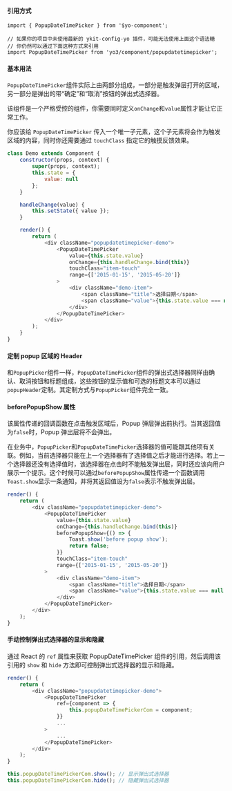 #### 引用方式

```
import { PopupDateTimePicker } from '$yo-component';

// 如果你的项目中未使用最新的 ykit-config-yo 插件，可能无法使用上面这个语法糖
// 你仍然可以通过下面这种方式来引用
import PopupDateTimePicker from 'yo3/component/popupdatetimepicker';
```


#### 基本用法

`PopupDateTimePicker`组件实际上由两部分组成，一部分是触发弹层打开的区域，另一部分是弹出的带“确定”和“取消”按钮的弹出式选择器。

该组件是一个严格受控的组件，你需要同时定义`onChange`和`value`属性才能让它正常工作。

你应该给 `PopupDateTimePicker` 传入一个唯一子元素，这个子元素将会作为触发区域的内容，同时你还需要通过 `touchClass` 指定它的触摸反馈效果。

```javascript
class Demo extends Component {
    constructor(props, context) {
        super(props, context);
        this.state = {
            value: null
        };
    }

    handleChange(value) {
        this.setState({ value });
    }

    render() {
        return (
            <div className="popupdatetimepicker-demo">
                <PopupDateTimePicker
                    value={this.state.value}
                    onChange={this.handleChange.bind(this)}
                    touchClass="item-touch"
                    range={['2015-01-15', '2015-05-20']}
                >
                    <div className="demo-item">
                        <span className="title">选择日期</span>
                        <span className="value">{this.state.value === null ? '请选择日期' : this.state.value}</span>
                    </div>
                </PopupDateTimePicker>
            </div>
        );
    }
}
```

#### 定制 popup 区域的 Header

和`PopupPicker`组件一样，`PopupDateTimePicker`组件的弹出式选择器同样由确认、取消按钮和标题组成，这些按钮的显示值和可选的标题文本可以通过`popupHeader`定制。其定制方式与`PopupPicker`组件完全一致。

#### beforePopupShow 属性

该属性传递的回调函数在点击触发区域后，Popup 弹层弹出前执行。当其返回值为`false`时，Popup 弹出层将不会弹出。

在业务中，`PopupPicker`和`PopupDateTimePicker`选择器的值可能跟其他项有关联。例如，当前选择器只能在上一个选择器有了选择值之后才能进行选择。若上一个选择器还没有选择值时，该选择器在点击时不能触发弹出层，同时还应该向用户展示一个提示。这个时候可以通过`beforePopupShow`属性传递一个函数调用`Toast.show`显示一条通知，并将其返回值设为`false`表示不触发弹出层。

```javascript
render() {
    return (
        <div className="popupdatetimepicker-demo">
            <PopupDateTimePicker
                value={this.state.value}
                onChange={this.handleChange.bind(this)}
                beforePopupShow={() => {
                    Toast.show('before popup show');
                    return false;
                }}
                touchClass="item-touch"
                range={['2015-01-15', '2015-05-20']}
            >
                <div className="demo-item">
                    <span className="title">选择日期</span>
                    <span className="value">{this.state.value === null ? '请选择日期' : this.state.value}</span>
                </div>
            </PopupDateTimePicker>
        </div>
    );
}
```

#### 手动控制弹出式选择器的显示和隐藏

通过 React 的 `ref` 属性来获取 PopupDateTimePicker 组件的引用，然后调用该引用的 `show` 和 `hide` 方法即可控制弹出式选择器的显示和隐藏。

```javascript
render() {
    return (
        <div className="popupdatetimepicker-demo">
            <PopupDateTimePicker
                ref={component => {
                    this.popupDateTimePickerCom = component;
                }}
                ...
            >
                ...
            </PopupDateTimePicker>
        </div>
    );
}

this.popupDateTimePickerCom.show(); // 显示弹出式选择器
this.popupDateTimePickerCom.hide(); // 隐藏弹出式选择器
```
